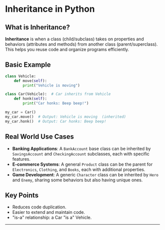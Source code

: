 # Inheritance in Python

## What is Inheritance?

**Inheritance** is when a class (child/subclass) takes on properties and behaviors (attributes and methods) from another class (parent/superclass). This helps you reuse code and organize programs efficiently.

## Basic Example

```python
class Vehicle:
    def move(self):
        print("Vehicle is moving")

class Car(Vehicle):  # Car inherits from Vehicle
    def honk(self):
        print("Car honks: Beep beep!")

my_car = Car()
my_car.move()  # Output: Vehicle is moving  (inherited)
my_car.honk()  # Output: Car honks: Beep beep!
```

## Real World Use Cases

- **Banking Applications**: A `BankAccount` base class can be inherited by `SavingsAccount` and `CheckingAccount` subclasses, each with specific features.
- **E-commerce Systems**: A general `Product` class can be the parent for `Electronics`, `Clothing`, and `Books`, each with additional properties.
- **Game Development**: A generic `Character` class can be inherited by `Hero` and `Enemy`, sharing some behaviors but also having unique ones.

## Key Points

- Reduces code duplication.
- Easier to extend and maintain code.
- "is-a" relationship: a Car "is a" Vehicle.

---
